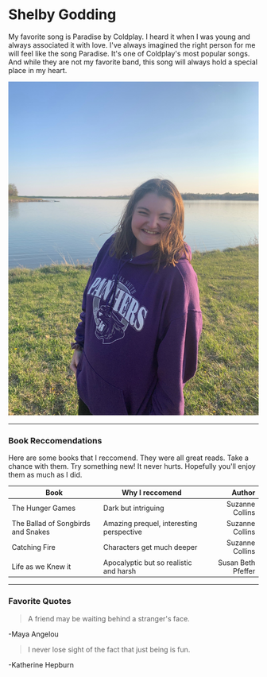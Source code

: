 # Shelby Godding

My favorite song is Paradise by Coldplay. I heard it when I was young and always associated it with love. I've always imagined the right person for me will feel like the song Paradise. It's one of Coldplay's most popular songs. And while they are not my favorite band, this song will always hold a special place in my heart. 

![Picture](goodpicofme.jpg)

---

### Book Reccomendations

Here are some books that I reccomend. They were all great reads. Take a chance with them. Try something new! It never hurts. Hopefully you'll enjoy them as much as I did.


|                 Book                  |                 Why I reccomend               |         Author        |
|                  ---                  |                      ---                      |          ---:         |
|            The Hunger Games           |               Dark but intriguing             |    Suzanne Collins    |
|   The Ballad of Songbirds and Snakes  |   Amazing prequel, interesting perspective    |     Suzanne Collins   |
|              Catching Fire            |            Characters get much deeper         |    Suzanne Collins    |
|           Life as we Knew it          |    Apocalyptic but so realistic and harsh     |   Susan Beth Pfeffer  |

--- 

### Favorite Quotes

> A friend may be waiting behind a stranger's face.

-Maya Angelou

> I never lose sight of the fact that just being is fun.

-Katherine Hepburn
